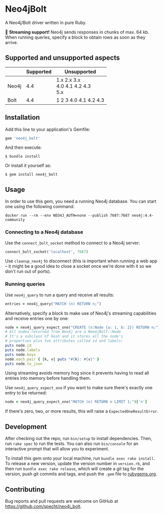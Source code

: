 # Neo4jBolt

A Neo4j/Bolt driver written in pure Ruby.

🚀 **Streaming support!** Neo4j sends responses in chunks of max. 64 kb. When running queries, specify a block to obtain rows as soon as they arrive.

## Supported and unsupported aspects

|  | Supported | Unsupported |
|-|-|-
| Neo4j | 4.4 | 1.x 2.x 3.x <br /> 4.0 4.1 4.2 4.3 <br /> 5.x |
| Bolt | 4.4 | 1 2 3 4.0 4.1 4.2 4.3 |


## Installation

Add this line to your application's Gemfile:

```ruby
gem 'neo4j_bolt'
```

And then execute:

    $ bundle install

Or install it yourself as:

    $ gem install neo4j_bolt

## Usage

In order to use this gem, you need a running Neo4j database. You can start one using the following command:

```
docker run --rm --env NEO4J_AUTH=none --publish 7687:7687 neo4j:4.4-community
```

### Connecting to a Neo4j database

Use the `connect_bolt_socket` method to connect to a Neo4j server:

```ruby
connect_bolt_socket('localhost', 7687)
```

Use `cleanup_neo4j` to disconnect (this is important when running a web app – it might be a good idea to close a socket once we're done with it so we don't run out of ports).


### Running queries

Use `neo4j_query` to run a query and receive all results:

```ruby
entries = neo4j_query("MATCH (n) RETURN n;")
```
Alternatively, specify a block to make use of Neo4j's streaming capabilities and receive entries one by one:

```ruby
node = neo4j_query_expect_one("CREATE (n:Node {a: 1, b: 2}) RETURN n;")['n']
# All nodes returned from Neo4j are a Neo4jBolt::Node
# It's a subclass of Hash and it stores all the node's
# properties plus two attributes called id and labels:
puts node.id
puts node.labels
puts node.keys
node.each_pair { |k, v| puts "#{k}: #{v}" }
puts node.to_json
```
Using streaming avoids memory hog since it prevents having to read all entries into memory before handling them.

Use `neo4j_query_expect_one` if you want to make sure there's exactly one entry to be returned:

```ruby
node = neo4j_query_expect_one("MATCH (n) RETURN n LIMIT 1;")['n']
```

If there's zero, two, or more results, this will raise a `ExpectedOneResultError`.

## Development

After checking out the repo, run `bin/setup` to install dependencies. Then, run `rake spec` to run the tests. You can also run `bin/console` for an interactive prompt that will allow you to experiment.

To install this gem onto your local machine, run `bundle exec rake install`. To release a new version, update the version number in `version.rb`, and then run `bundle exec rake release`, which will create a git tag for the version, push git commits and tags, and push the `.gem` file to [rubygems.org](https://rubygems.org).

## Contributing

Bug reports and pull requests are welcome on GitHub at https://github.com/specht/neo4j_bolt.

